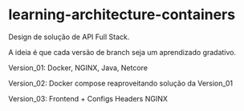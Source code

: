 # learning-architecture-containers

Design de solução de API Full Stack.

A ideia é que cada versão de branch seja um aprendizado gradativo.


Version_01: Docker, NGINX, Java, Netcore

Version_02: Docker compose reaproveitando solução da Version_01

Version_03: Frontend + Configs Headers NGINX